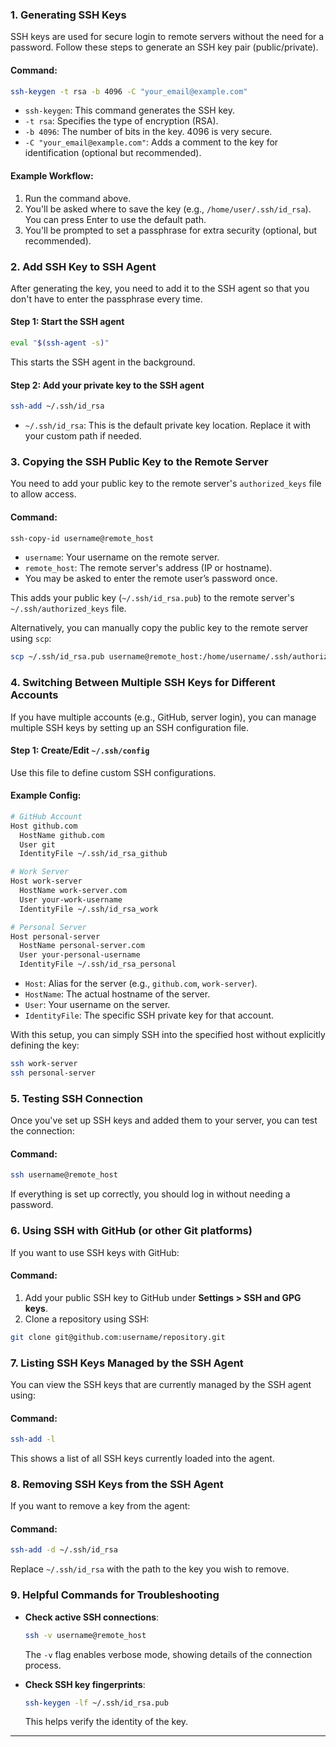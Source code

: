 ### 1. **Generating SSH Keys**
SSH keys are used for secure login to remote servers without the need for a password. Follow these steps to generate an SSH key pair (public/private).

#### Command:
```bash
ssh-keygen -t rsa -b 4096 -C "your_email@example.com"
```

- `ssh-keygen`: This command generates the SSH key.
- `-t rsa`: Specifies the type of encryption (RSA).
- `-b 4096`: The number of bits in the key. 4096 is very secure.
- `-C "your_email@example.com"`: Adds a comment to the key for identification (optional but recommended).

#### Example Workflow:
1. Run the command above.
2. You'll be asked where to save the key (e.g., `/home/user/.ssh/id_rsa`). You can press Enter to use the default path.
3. You'll be prompted to set a passphrase for extra security (optional, but recommended).

### 2. **Add SSH Key to SSH Agent**
After generating the key, you need to add it to the SSH agent so that you don't have to enter the passphrase every time.

#### Step 1: Start the SSH agent
```bash
eval "$(ssh-agent -s)"
```
This starts the SSH agent in the background.

#### Step 2: Add your private key to the SSH agent
```bash
ssh-add ~/.ssh/id_rsa
```
- `~/.ssh/id_rsa`: This is the default private key location. Replace it with your custom path if needed.

### 3. **Copying the SSH Public Key to the Remote Server**
You need to add your public key to the remote server's `authorized_keys` file to allow access.

#### Command:
```bash
ssh-copy-id username@remote_host
```
- `username`: Your username on the remote server.
- `remote_host`: The remote server's address (IP or hostname).
- You may be asked to enter the remote user’s password once.

This adds your public key (`~/.ssh/id_rsa.pub`) to the remote server's `~/.ssh/authorized_keys` file.

Alternatively, you can manually copy the public key to the remote server using `scp`:
```bash
scp ~/.ssh/id_rsa.pub username@remote_host:/home/username/.ssh/authorized_keys
```

### 4. **Switching Between Multiple SSH Keys for Different Accounts**
If you have multiple accounts (e.g., GitHub, server login), you can manage multiple SSH keys by setting up an SSH configuration file.

#### Step 1: Create/Edit `~/.ssh/config`
Use this file to define custom SSH configurations.

#### Example Config:
```bash
# GitHub Account
Host github.com
  HostName github.com
  User git
  IdentityFile ~/.ssh/id_rsa_github

# Work Server
Host work-server
  HostName work-server.com
  User your-work-username
  IdentityFile ~/.ssh/id_rsa_work

# Personal Server
Host personal-server
  HostName personal-server.com
  User your-personal-username
  IdentityFile ~/.ssh/id_rsa_personal
```

- `Host`: Alias for the server (e.g., `github.com`, `work-server`).
- `HostName`: The actual hostname of the server.
- `User`: Your username on the server.
- `IdentityFile`: The specific SSH private key for that account.

With this setup, you can simply SSH into the specified host without explicitly defining the key:
```bash
ssh work-server
ssh personal-server
```

### 5. **Testing SSH Connection**
Once you've set up SSH keys and added them to your server, you can test the connection:

#### Command:
```bash
ssh username@remote_host
```

If everything is set up correctly, you should log in without needing a password.

### 6. **Using SSH with GitHub (or other Git platforms)**
If you want to use SSH keys with GitHub:

#### Command:
1. Add your public SSH key to GitHub under **Settings > SSH and GPG keys**.
2. Clone a repository using SSH:
```bash
git clone git@github.com:username/repository.git
```

### 7. **Listing SSH Keys Managed by the SSH Agent**
You can view the SSH keys that are currently managed by the SSH agent using:

#### Command:
```bash
ssh-add -l
```

This shows a list of all SSH keys currently loaded into the agent.

### 8. **Removing SSH Keys from the SSH Agent**
If you want to remove a key from the agent:

#### Command:
```bash
ssh-add -d ~/.ssh/id_rsa
```

Replace `~/.ssh/id_rsa` with the path to the key you wish to remove.

### 9. **Helpful Commands for Troubleshooting**
- **Check active SSH connections**:
  ```bash
  ssh -v username@remote_host
  ```
  The `-v` flag enables verbose mode, showing details of the connection process.
  
- **Check SSH key fingerprints**:
  ```bash
  ssh-keygen -lf ~/.ssh/id_rsa.pub
  ```
  This helps verify the identity of the key.

---
